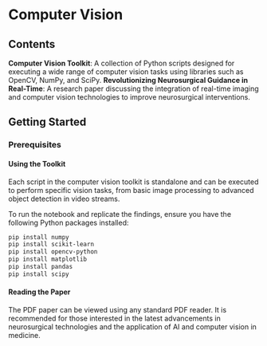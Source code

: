 # Computer Vision 

## Contents
**Computer Vision Toolkit**: A collection of Python scripts designed for executing a wide range of computer vision tasks using libraries such as OpenCV, NumPy, and SciPy.
**Revolutionizing Neurosurgical Guidance in Real-Time**: A research paper discussing the integration of real-time imaging and computer vision technologies to improve neurosurgical interventions.

## Getting Started
### Prerequisites
#### Using the Toolkit
Each script in the computer vision toolkit is standalone and can be executed to perform specific vision tasks, from basic image processing to advanced object detection in video streams.

To run the notebook and replicate the findings, ensure you have the following Python packages installed:
```bash
pip install numpy
pip install scikit-learn
pip install opencv-python
pip install matplotlib
pip install pandas
pip install scipy
```

#### Reading the Paper
The PDF paper can be viewed using any standard PDF reader. It is recommended for those interested in the latest advancements in neurosurgical technologies and the application of AI and computer vision in medicine.

